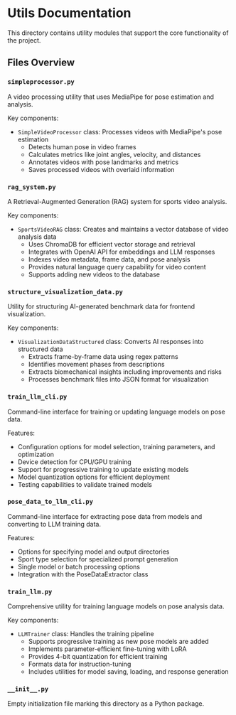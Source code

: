 # Utils Documentation

This directory contains utility modules that support the core functionality of the project.

## Files Overview

### `simpleprocessor.py`
A video processing utility that uses MediaPipe for pose estimation and analysis.

Key components:
- `SimpleVideoProcessor` class: Processes videos with MediaPipe's pose estimation
  - Detects human pose in video frames
  - Calculates metrics like joint angles, velocity, and distances
  - Annotates videos with pose landmarks and metrics
  - Saves processed videos with overlaid information

### `rag_system.py`
A Retrieval-Augmented Generation (RAG) system for sports video analysis.

Key components:
- `SportsVideoRAG` class: Creates and maintains a vector database of video analysis data
  - Uses ChromaDB for efficient vector storage and retrieval
  - Integrates with OpenAI API for embeddings and LLM responses
  - Indexes video metadata, frame data, and pose analysis
  - Provides natural language query capability for video content
  - Supports adding new videos to the database

### `structure_visualization_data.py`
Utility for structuring AI-generated benchmark data for frontend visualization.

Key components:
- `VisualizationDataStructured` class: Converts AI responses into structured data
  - Extracts frame-by-frame data using regex patterns
  - Identifies movement phases from descriptions
  - Extracts biomechanical insights including improvements and risks
  - Processes benchmark files into JSON format for visualization

### `train_llm_cli.py`
Command-line interface for training or updating language models on pose data.

Features:
- Configuration options for model selection, training parameters, and optimization
- Device detection for CPU/GPU training
- Support for progressive training to update existing models
- Model quantization options for efficient deployment
- Testing capabilities to validate trained models

### `pose_data_to_llm_cli.py`
Command-line interface for extracting pose data from models and converting to LLM training data.

Features:
- Options for specifying model and output directories
- Sport type selection for specialized prompt generation
- Single model or batch processing options
- Integration with the PoseDataExtractor class

### `train_llm.py`
Comprehensive utility for training language models on pose analysis data.

Key components:
- `LLMTrainer` class: Handles the training pipeline
  - Supports progressive training as new pose models are added
  - Implements parameter-efficient fine-tuning with LoRA
  - Provides 4-bit quantization for efficient training
  - Formats data for instruction-tuning
  - Includes utilities for model saving, loading, and response generation

### `__init__.py`
Empty initialization file marking this directory as a Python package.

